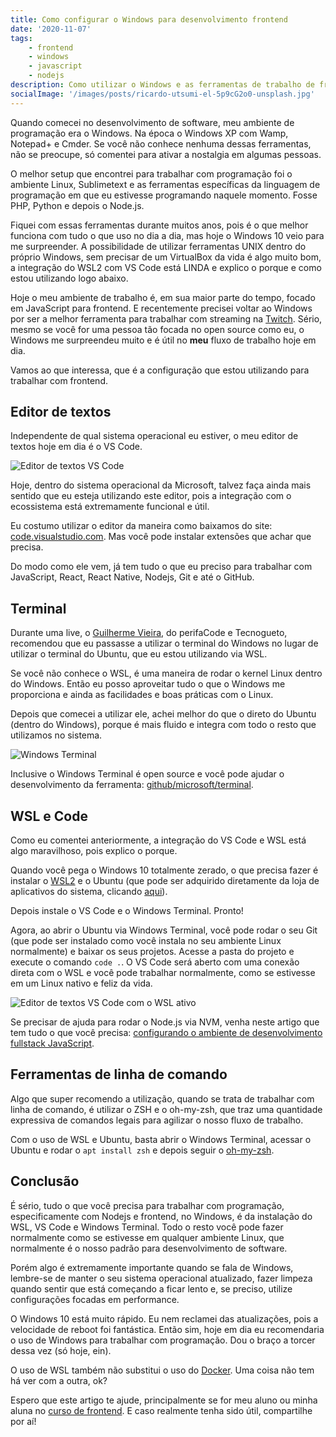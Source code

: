 ```yaml
---
title: Como configurar o Windows para desenvolvimento frontend
date: '2020-11-07'
tags:
    - frontend
    - windows
    - javascript
    - nodejs
description: Como utilizar o Windows e as ferramentas de trabalho de frontend, como a linha de comando, Nodejs, Git, SSH, etc sem dor de cabeça
socialImage: '/images/posts/ricardo-utsumi-el-5p9cG2o0-unsplash.jpg'
---
```


Quando comecei no desenvolvimento de software, meu ambiente de programação era o Windows. Na época o Windows XP com Wamp, Notepad+ e Cmder. Se você não conhece nenhuma dessas ferramentas, não se preocupe, só comentei para ativar a nostalgia em algumas pessoas.

O melhor setup que encontrei para trabalhar com programação foi o ambiente Linux, Sublimetext e as ferramentas específicas da linguagem de programação em que eu estivesse programando naquele momento. Fosse PHP, Python e depois o Node.js.

Fiquei com essas ferramentas durante muitos anos, pois é o que melhor funciona com tudo o que uso no dia a dia, mas hoje o Windows 10 veio para me surpreender. A possibilidade de utilizar ferramentas UNIX dentro do próprio Windows, sem precisar de um VirtualBox da vida é algo muito bom, a integração do WSL2 com VS Code está LINDA e explico o porque e como estou utilizando logo abaixo.

Hoje o meu ambiente de trabalho é, em sua maior parte do tempo, focado em JavaScript para frontend. E recentemente precisei voltar ao Windows por ser a melhor ferramenta para trabalhar com streaming na [Twitch](https://twitch.tv/uillaz). Sério, mesmo se você for uma pessoa tão focada no open source como eu, o Windows me surpreendeu muito e é útil no **meu** fluxo de trabalho hoje em dia.

Vamos ao que interessa, que é a configuração que estou utilizando para trabalhar com frontend.

## Editor de textos

Independente de qual sistema operacional eu estiver, o meu editor de textos hoje em dia é o VS Code.

![Editor de textos VS Code]({{site.postsImagesPath}}vscode.png)

Hoje, dentro do sistema operacional da Microsoft, talvez faça ainda mais sentido que eu esteja utilizando este editor, pois a integração com o ecossistema está extremamente funcional e útil.

Eu costumo utilizar o editor da maneira como baixamos do site: [code.visualstudio.com](https://code.visualstudio.com/). Mas você pode instalar extensões que achar que precisa.

Do modo como ele vem, já tem tudo o que eu preciso para trabalhar com JavaScript, React, React Native, Nodejs, Git e até o GitHub.

## Terminal

Durante uma live, o [Guilherme Vieira](https://twitter.com/gitlherme), do perifaCode e Tecnogueto, recomendou que eu passasse a utilizar o terminal do Windows no lugar de utilizar o terminal do Ubuntu, que eu estou utilizando via WSL. 

Se você não conhece o WSL, é uma maneira de rodar o kernel Linux dentro do Windows. Então eu posso aproveitar tudo o que o Windows me proporciona e ainda as facilidades e boas práticas com o Linux.

Depois que comecei a utilizar ele, achei melhor do que o direto do Ubuntu (dentro do Windows), porque é mais fluido e integra com todo o resto que utilizamos no sistema.

![Windows Terminal]({{site.postsImagesPath}}windows-terminal.png)

Inclusive o Windows Terminal é open source e você pode ajudar o desenvolvimento da ferramenta: [github/microsoft/terminal](https://github.com/microsoft/terminal).

## WSL e Code

Como eu comentei anteriormente, a integração do VS Code e WSL está algo maravilhoso, pois explico o porque.

Quando você pega o Windows 10 totalmente zerado, o que precisa fazer é instalar o [WSL2](https://www.omgubuntu.co.uk/how-to-install-wsl2-on-windows-10) e o Ubuntu (que pode ser adquirido diretamente da loja de aplicativos do sistema, clicando [aqui](https://www.microsoft.com/store/productId/9NBLGGH4MSV6)).

Depois instale o VS Code e o Windows Terminal. Pronto! 

Agora, ao abrir o Ubuntu via Windows Terminal, você pode rodar o seu Git (que pode ser instalado como você instala no seu ambiente Linux normalmente) e baixar os seus projetos. Acesse a pasta do projeto e execute o comando `code .`. O VS Code será aberto com uma conexão direta com o WSL e você pode trabalhar normalmente, como se estivesse em um Linux nativo e feliz da vida.

![Editor de textos VS Code com o WSL ativo]({{site.postsImagesPath}}vscode-wsl.png)

Se precisar de ajuda para rodar o Node.js via NVM, venha neste artigo que tem tudo o que você precisa: [configurando o ambiente de desenvolvimento fullstack JavaScript](/posts/configurando-o-ambiente-de-desenvolvimento-fullstack-javascript/).

## Ferramentas de linha de comando

Algo que super recomendo a utilização, quando se trata de trabalhar com linha de comando, é utilizar o ZSH e o oh-my-zsh, que traz uma quantidade expressiva de comandos legais para agilizar o nosso fluxo de trabalho.

Com o uso de WSL e Ubuntu, basta abrir o Windows Terminal, acessar o Ubuntu e rodar o `apt install zsh` e depois seguir o [oh-my-zsh](https://ohmyz.sh/).

## Conclusão

É sério, tudo o que você precisa para trabalhar com programação, especificamente com Nodejs e frontend, no Windows, é da instalação do WSL, VS Code e Windows Terminal. Todo o resto você pode fazer normalmente como se estivesse em qualquer ambiente Linux, que normalmente é o nosso padrão para desenvolvimento de software.

Porém algo é extremamente importante quando se fala de Windows, lembre-se de manter o seu sistema operacional atualizado, fazer limpeza quando sentir que está começando a ficar lento e, se preciso, utilize configurações focadas em performance.

O Windows 10 está muito rápido. Eu nem reclamei das atualizações, pois a velocidade de reboot foi fantástica. Então sim, hoje em dia eu recomendaria o uso de Windows para trabalhar com programação. Dou o braço a torcer dessa vez (só hoje, ein).

O uso de WSL também não substitui o uso do [Docker](/tags/docker/). Uma coisa não tem há ver com a outra, ok?

Espero que este artigo te ajude, principalmente se for meu aluno ou minha aluna no [curso de frontend](/curso/frontend-software-engineer/). E caso realmente tenha sido útil, compartilhe por aí!

